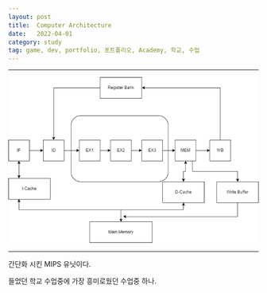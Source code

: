 ```yaml
---
layout: post
title:  Computer Architecture
date:   2022-04-01
category: study
tag: game, dev, portfolio, 포트폴리오, Academy, 학교, 수업
---
```



---

![Alt text](../../assets/img/study/SimpleMIPS.png)

---

간단화 시킨 MIPS 유닛이다.

들었던 학교 수업중에 가장 흥미로웠던 수업중 하나.
